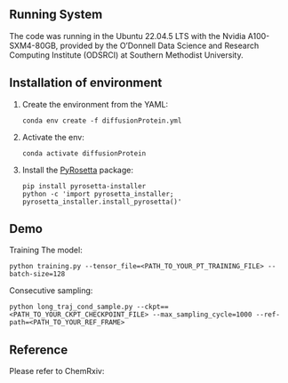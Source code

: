 

## Running System

The code was running in the Ubuntu 22.04.5 LTS with the Nvidia A100-SXM4-80GB, provided by the O’Donnell Data Science and Research Computing Institute (ODSRCI) at Southern Methodist University.


## Installation of environment

1. Create the environment from the YAML:
   ```
   conda env create -f diffusionProtein.yml
   ```
2. Activate the env:
   ```
   conda activate diffusionProtein
   ```
3. Install the [PyRosetta](http://pyrosetta.org/downloads) package:
   ```
   pip install pyrosetta-installer
   python -c 'import pyrosetta_installer; pyrosetta_installer.install_pyrosetta()'
   ```
## Demo
Training The model:
   ```
   python training.py --tensor_file=<PATH_TO_YOUR_PT_TRAINING_FILE> --batch-size=128
   ```

Consecutive sampling:
   ```
   python long_traj_cond_sample.py --ckpt==<PATH_TO_YOUR_CKPT_CHECKPOINT_FILE> --max_sampling_cycle=1000 --ref-path=<PATH_TO_YOUR_REF_FRAME>
   ```


## Reference
Please refer to ChemRxiv:

